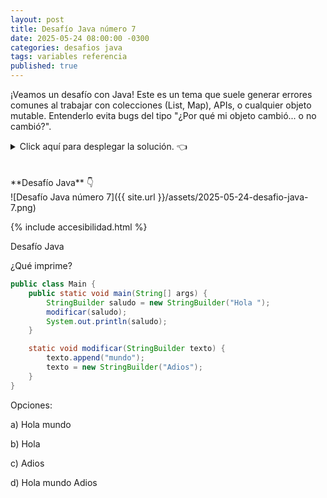 ```yaml
---
layout: post
title: Desafío Java número 7
date: 2025-05-24 08:00:00 -0300
categories: desafios java
tags: variables referencia
published: true
---
```


¡Veamos un desafío con Java! Este es un tema que suele generar errores comunes al trabajar con colecciones (List, Map), APIs, o cualquier objeto mutable. Entenderlo evita bugs del tipo "¿Por qué mi objeto cambió... o no cambió?".

<details><summary>Click aquí para desplegar la solución. 👈</summary>
<br />✅ La respuesta correcta es la a: "Hola mundo".
<br />
<br />✏️ Explicación: la variable `saludo` es mutable: cuando se llama a `modificar(saludo)`, Java pasa una copia de la referencia (dirección de memoria) al objeto original. 

`texto.append("mundo")` modifica el objeto original (porque `texto` apunta al mismo StringBuilder que `saludo`).

`texto = new StringBuilder("Adiós")` no afecta al original: esta línea hace que texto apunte a un nuevo objeto ("Adios"), pero la referencia original (`saludo`) sigue apuntando a la posición de memoria que contiene "Hola mundo".

Reasignar `texto` solo cambia la referencia local dentro del método `modificar()`. El saludo en `main()` nunca se entera del nuevo objeto.
<br />
<br /><div markdown="1">💻 [Código ejecutable](https://paiza.io/projects/k7xwfpdhajPwG17-OI1RCw){:target="_blank"}
  </div>
{% include codeEditor_paiza.html id="k7xwfpdhajPwG17-OI1RCw" %} 
<br />
<div markdown="1">![Solución al desafío]({{ site.url }}/assets/2025-05-24-desafio-java-7-solucion.png)
  </div></details>

<br />
<br />
**Desafío Java** 👇
<br />
![Desafío Java número 7]({{ site.url }}/assets/2025-05-24-desafio-java-7.png)

{% include accesibilidad.html %}

Desafío Java

¿Qué imprime?

```java
public class Main {
    public static void main(String[] args) {
        StringBuilder saludo = new StringBuilder("Hola ");
        modificar(saludo);
        System.out.println(saludo);
    }

    static void modificar(StringBuilder texto) {
        texto.append("mundo");
        texto = new StringBuilder("Adios");
    }
}
```

Opciones:

a) Hola mundo

b) Hola

c) Adios

d) Hola mundo Adios


</div></details>
